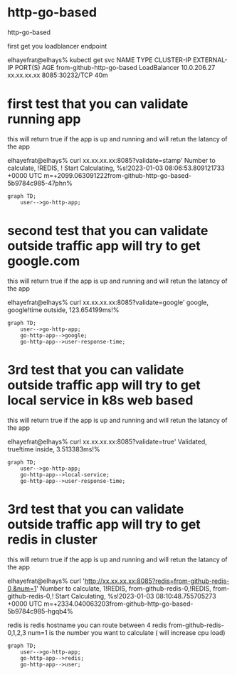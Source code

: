 # http-go-based
http-go-based


first get you loadblancer endpoint 

elhayefrat@elhays% kubectl get svc 
NAME                        TYPE           CLUSTER-IP     EXTERNAL-IP    PORT(S)          AGE
from-github-http-go-based   LoadBalancer   10.0.206.27    xx.xx.xx.xx   8085:30232/TCP   40m

# first test that you can validate running app
this will return true if the app is up and running and will retun the latancy of the app 

elhayefrat@elhays% curl xx.xx.xx.xx:8085?validate=stamp'
Number to calculate, !REDIS, ! Start Calculating, %s!2023-01-03 08:06:53.809121733 +0000 UTC m=+2099.063091222from-github-http-go-based-5b9784c985-47phn%    

```mermaid
graph TD;
    user-->go-http-app;
```


# second test that you can validate outside traffic app will try to get google.com
this will return true if the app is up and running and will retun the latancy of the app 

elhayefrat@elhays% curl xx.xx.xx.xx:8085?validate=google'
google, google!time outside, 123.654199ms!%  

```mermaid
graph TD;
    user-->go-http-app;
    go-http-app-->google;
    go-http-app-->user-response-time;
```

# 3rd test that you can validate outside traffic app will try to get local service in k8s web based 
this will return true if the app is up and running and will retun the latancy of the app 

elhayefrat@elhays% curl xx.xx.xx.xx:8085?validate=true'
Validated, true!time inside, 3.513383ms!%    

```mermaid
graph TD;
    user-->go-http-app;
    go-http-app-->local-service;
    go-http-app-->user-response-time;
```

# 3rd test that you can validate outside traffic app will try to get redis in cluster
this will return true if the app is up and running and will retun the latancy of the app 

elhayefrat@elhays% curl 'http://xx.xx.xx.xx:8085?redis=from-github-redis-0,&num=1'
Number to calculate, 1!REDIS, from-github-redis-0,!REDIS, from-github-redis-0,! Start Calculating, %s!2023-01-03 08:10:48.755705273 +0000 UTC m=+2334.040063203from-github-http-go-based-5b9784c985-hgqb4%     

redis is redis hostname you can route between 4 redis from-github-redis-0,1,2,3
num=1 is the number you want to calculate ( will increase cpu load)
```mermaid
graph TD;
    user-->go-http-app;
    go-http-app-->redis;
    go-http-app-->user;
```